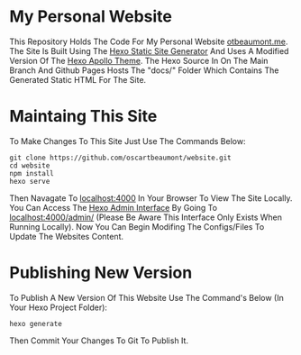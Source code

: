 # My Personal Website
This Repository Holds The Code For My Personal Website [otbeaumont.me](https://otbeaumont.me). The Site Is Built Using The [Hexo Static Site Generator](https://hexo.io) And Uses A Modified Version Of The [Hexo Apollo Theme](https://github.com/pinggod/hexo-theme-apollo). The Hexo Source In On The Main Branch And Github Pages Hosts The "docs/" Folder Which Contains The Generated Static HTML For The Site.

# Maintaing This Site
To Make Changes To This Site Just Use The Commands Below:
```
git clone https://github.com/oscartbeaumont/website.git
cd website
npm install
hexo serve
```
Then Navagate To [localhost:4000](http://localhost:4000) In Your Browser To View The Site Locally. You Can Access The [Hexo Admin Interface](https://jaredforsyth.com/hexo-admin/) By Going To [localhost:4000/admin/](http://localhost:4000/admin/) (Please Be Aware This Interface Only Exists When Running Locally). Now You Can Begin Modifing The Configs/Files To Update The Websites Content.

# Publishing New Version
To Publish A New Version Of This Website Use The Command's Below (In Your Hexo Project Folder):
```
hexo generate
```
Then Commit Your Changes To Git To Publish It.
